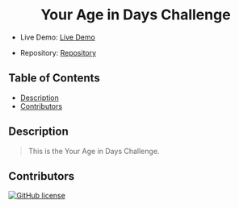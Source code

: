 <div align="center">

# Your Age in Days Challenge

</div>

- Live Demo: [Live Demo](https://lbarnes86.github.io/javascript-app/)

- Repository: [Repository](https://github.com/lbarnes86/javascript-app)

## Table of Contents

- [Description](#description)
- [Contributors](#contributors)


## Description

>This is the Your Age in Days Challenge.


## Contributors

[![GitHub license](https://img.shields.io/badge/Made%20by-Lloyd%20Barnes-ab8c9b?style=flat&logo=github)](https://github.com/lbarnes86)

